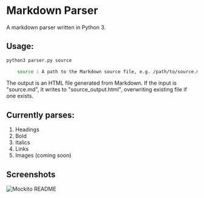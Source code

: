 # Markdown Parser

A markdown parser written in Python 3.

## Usage:
```sh
python3 parser.py source
    
    source : A path to the Markdown source file, e.g. /path/to/source.md
```
The output is an HTML file generated from Markdown. If the input is "source.md", it writes to "source_output.html", overwriting existing file if one exists.

## Currently parses:
1. Headings
2. Bold
3. Italics
4. Links
5. Images (coming soon)

## Screenshots
![Mockito README](https://i.gyazo.com/e3b862236ef99601ea88944d474d8f0c.png)
